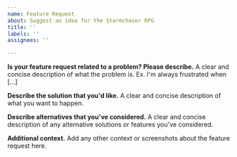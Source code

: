 ```yaml
---
name: Feature Request
about: Suggest an idea for the Stormchaser RPG
title: ''
labels: ''
assignees: ''

---
```


**Is your feature request related to a problem? Please describe.**
A clear and concise description of what the problem is. Ex. I'm always frustrated when [...]

**Describe the solution that you'd like.**
A clear and concise description of what you want to happen.

**Describe alternatives that you've considered.**
A clear and concise description of any alternative solutions or features you've considered.

**Additional context.**
Add any other context or screenshots about the feature request here.
